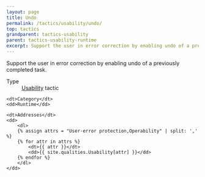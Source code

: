 ```yaml
---
layout: page
title: Undo
permalink: /tactics/usability/undo/
top: tactics
grandparent: tactics-usability
parent: tactics-usability-runtime
excerpt: Support the user in error correction by enabling undo of a previously completed task.
---
```


Support the user in error correction by enabling undo of a previously completed task.

<dl>
    <dt>Type</dt>
    <dd><a href="{{ '/quality/usability/' | relative_url }}">Usability</a> tactic</dd>
    
    <dt>Category</dt>
    <dd>Runtime</dd>
    
    <dt>Addresses</dt>
    <dd>
        <dl>
        {% assign attrs = "User-error protection,Operability" | split: ',' %}
        {% for attr in attrs %}
            <dt>{{ attr }}</dt>
            <dd>{{ site.qualities.Usability[attr] }}</dd>
        {% endfor %}
        </dl>
    </dd>
</dl>
